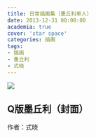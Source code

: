 ```yaml
---
title: 日常插画集（墨丘利单人）
date: 2013-12-31 00:00:00
academia: true
cover: 'star space'
categories: 插画
tags: 
- 插画
- 墨丘利
- 式晓
---
```

![  ](https://twothousand2017.github.io/images/日常插画墨丘利/Q版墨丘利.jpg)
<!--more-->

## Q版墨丘利（封面）

作者：式晓
